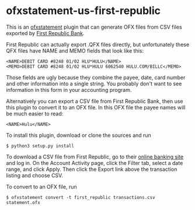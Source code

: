 ofxstatement-us-first-republic
========================

This is an [ofxstatement](https://github.com/kedder/ofxstatement) plugin that can generate OFX files from CSV files exported by [First Republic Bank](https://www.firstrepublic.com).

First Republic can actually export .QFX files directly, but unfortunately these  QFX files have NAME and MEMO fields that look like this:

```
<NAME>DEBIT CARD #8248 01/02 HLU*HULU</NAME>
<MEMO>DEBIT CARD #8248 01/02 HLU*HULU 6062540 HULU.COM/BILLC</MEMO>
```

Those fields are ugly because they combine the payee, date, card number and other information into a single string.  You probably don't want to see information in this form in your accounting program.

Alternatively you can export a CSV file from First Republic Bank, then use this plugin to convert it
to an OFX file.  In this OFX file the payee names will be much easier to read:

```
<NAME>Hulu</NAME>
```

To install this plugin, download or clone the sources and run

```
$ python3 setup.py install
```

To download a CSV file from First Republic,
go to their [online banking site](https://www.firstrepublic.com/bankingonline) and log in.
On the Account Activity page, click the Filter tab, select a date range, and click Apply.
Then click the Export link above the transaction listing and choose CSV.

To convert to an OFX file, run

```
$ ofxstatement convert -t first_republic transactions.csv statement.ofx
```
